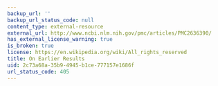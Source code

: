 ```yaml
---
backup_url: ''
backup_url_status_code: null
content_type: external-resource
external_url: http://www.ncbi.nlm.nih.gov/pmc/articles/PMC2636390/
has_external_license_warning: true
is_broken: true
license: https://en.wikipedia.org/wiki/All_rights_reserved
title: On Earlier Results
uid: 2c73a68a-35b9-4945-b1ce-777157e1686f
url_status_code: 405
---
```

